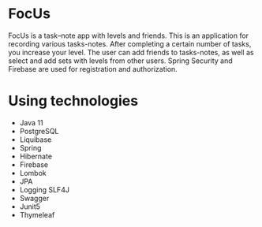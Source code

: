 # FocUs
FocUs is a task–note app with levels and friends. This is an application for recording various tasks-notes.
After completing a certain number of tasks, you increase your level.
The user can add friends to tasks-notes, as well as select and add sets with levels from other users.
Spring Security and Firebase are used for registration and authorization.

Using technologies
=====================
- Java 11
- PostgreSQL
- Liquibase
- Spring
- Hibernate
- Firebase 
- Lombok
- JPA
- Logging SLF4J
- Swagger
- Junit5
- Thymeleaf
